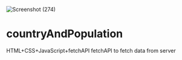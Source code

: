 ![Screenshot (274)](https://github.com/gaursid23/countryAndPopulation/assets/129046063/0910ef23-5d68-411d-b9c4-be067c7b2bfc)
# countryAndPopulation
HTML+CSS+JavaScript+fetchAPI
fetchAPI to fetch data from server
